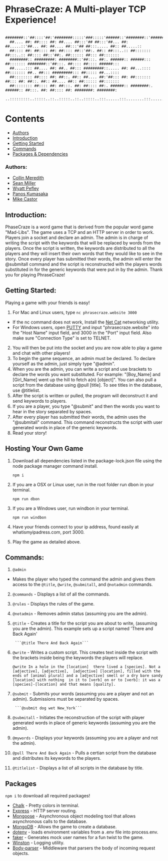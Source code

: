 


# PhraseCraze: A Multi-player TCP Experience!

```
  ########::'##::::'##:'########:::::'###:::::'######::'########::'######::'########:::::'###::::'########:'########:
  ##.... ##: ##:::: ##: ##.... ##:::'## ##:::'##... ##: ##.....::'##... ##: ##.... ##:::'## ##:::..... ##:: ##.....::
  ##:::: ##: ##:::: ##: ##:::: ##::'##:. ##:: ##:::..:: ##::::::: ##:::..:: ##:::: ##::'##:. ##:::::: ##::: ##:::::::
  ########:: #########: ########::'##:::. ##:. ######:: ######::: ##::::::: ########::'##:::. ##:::: ##:::: ######:::
  ##.....::: ##.... ##: ##.. ##::: #########::..... ##: ##...:::: ##::::::: ##.. ##::: #########::: ##::::: ##...::::
  ##:::::::: ##:::: ##: ##::. ##:: ##.... ##:'##::: ##: ##::::::: ##::: ##: ##::. ##:: ##.... ##:: ##:::::: ##:::::::
  ##:::::::: ##:::: ##: ##:::. ##: ##:::: ##:. ######:: ########:. ######:: ##:::. ##: ##:::: ##: ########: ########:
 ..:::::::::..:::::..::..:::::..::..:::::..:::......:::........:::......:::..:::::..::..:::::..::........::........::
```

# Contents
* [Authors](#authors)
* [Introduction](#introduction)
* [Getting Started](#getting-started)
* [Commands](#commands)
* [Packages & Dependencies](#packages)
### Authors: 
- [Collin Meredith](https://github.com/melody2m) 
- [Sean Miller](https://github.com/Deliman206) 
- [Wyatt Pefley](https://github.com/peffles) 
- [Panos Kumasaka](https://github.com/spinaltaper)  
- [Mike Castor](https://github.com/vibecastor)
## Introduction:
PhaseCraze is a word game that is derived from the popular word game "Mad-Libs". The game uses a TCP and an HTTP server in order to work. Players join a socket and declare an admin. The admin is in charge of writing the script with the keywords that will be replaced by words from the players. Once the script is written, the keywords are distributed to all the players and they will insert their own words that they would like to see in the story. Once every player has submitted their words, the admin will enter the @submitall command and the script is reconstructed with the players words substituted in for the generic keywords that were put in by the admin. Thank you for playing PhraseCraze!
## Getting Started:
Playing a game with your friends is easy!
1. For Mac and Linux users, type ```nc phrasecraze.website 3000```
  - If the nc command does not work, Install the [Net Cat](#http://netcat.sourceforge.net/) networking utility. 
- For Windows users, open [PUTTY](https://www.ssh.com/ssh/putty/download) and input "phrasecraze.website" into the "Host Name" input field, and 3000 in the "Port" input field. Also make sure "Connection Type" is set to TELNET.
2. You will then be put into the socket and you are now able to play a game and chat with other players!
3. To begin the game sequence, an admin must be declared. To declare yourself as the admin, just simply type "@admin".
4. When you are the admin, you can write a script and use brackets to declare the words you want substituted. For example: "[Boy_Name] and [Girl_Name] went up the hill to fetch a(n) [object]". You can also pull a script from the database using @pull [title]. To see titles in the database, use @titlelist.
5. After the script is written or pulled, the program will deconstruct it and send keywords to players.
6. If you are a player, you type "@submit" and then the words you want to hear in the story separated by spaces.
7. After every player has submitted their words, the admin uses the "@submitall" command. This command reconstructs the script with user generated words in place of the generic keywords.
8. Read your story!

## Hosting Your Own Game
1. Download all dependencies listed in the package-lock.json file using the node package manager command install.

    ```npm i```

2. If you are a OSX or Linux user, run in the root folder run dbon in your terminal.

    ```npm run dbon```

3. If you are a Windows user, run windbon in your terminal.

    ```npm run windbon```

4. Have your friends connect to your ip address, found easily at whatismyipadress.com, port 3000.

5. Play the game as detailed above.

## Commands:
1. ```@admin``` 
- Makes the player who typed the command the admin and gives them access to the ```@title```, ```@write```,  ```@submitall```, and ```@notadmin``` commands.
2. ```@commands``` - Displays a list of all the commands.
3. ```@rules``` - Displays the rules of the game.
4. ```@notadmin``` - Removes admin status (assuming you are the admin).
5. ```@title``` - Creates a title for the script you are about to write, (assuming you are the admin). This example sets up a script named 'There and Back Again'

        ```@title There And Back Again``` 

6. ```@write``` - Writes a custom script. This creates text inside the script with the brackets inside being the keywords the players will replace. 

    ```@write In a hole in the [location]  there lived a [species]. Not a [adjective], [adjective],  [adjective] [location], filled with the ends of [animal plural] and a [adjective] smell or a dry bare sandy [location] with nothing  in it to [verb] on or to [verb]: it was a [species]-[location] and that means [quality].``` 

7. ```@submit``` - Submits your words (assuming you are a player and not an admin). Submissions must be separated by spaces.

        ```@submit dog wet New_York```

8. ```@submitall``` - Initiates the reconstruction of the script with player generated words in place of generic keywords (assuming you are the admin).
9. ```@mywords``` - Displays your keywords (assuming you are a player and not the admin).
10. ```@pull There And Back Again``` - Pulls a certian script from the database and distributes its keywords to the players.
11. ```@titlelist``` - Displays a list of all scripts in the database by title.
## Packages
```npm i``` to download all required packages!
- [Chalk](https://www.npmjs.com/package/chalk) - Pretty colors in terminal.
- [Express](https://www.npmjs.com/package/express) - HTTP server routing.
- [Mongoose](https://www.npmjs.com/package/mongoose) - Asynchronous object modeling tool that allows asynchronous calls to the database.
- [MongoDB](https://www.npmjs.com/package/mongodb) - Allows the game to create a database.
- [dotenv](https://www.npmjs.com/package/dotenv) - loads environment variables from a .env file into process.env.
- [faker](https://www.npmjs.com/package/faker) - Generates mock user names for a fun twist to the game.
- [Winston](https://www.npmjs.com/package/winston) - Logging utility.
- [Body-parser](https://www.npmjs.com/package/body-parser) - Middleware that parsers the body of incoming request objects.
